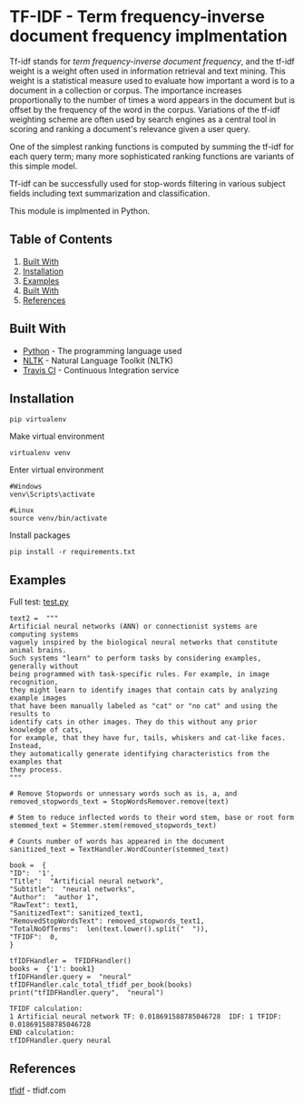 # TF-IDF - Term frequency-inverse document frequency implmentation

Tf-idf stands for _term frequency-inverse document frequency_, and the tf-idf weight is a weight often used in information retrieval and text mining. This weight is a statistical measure used to evaluate how important a word is to a document in a collection or corpus. The importance increases proportionally to the number of times a word appears in the document but is offset by the frequency of the word in the corpus. Variations of the tf-idf weighting scheme are often used by search engines as a central tool in scoring and ranking a document's relevance given a user query.

One of the simplest ranking functions is computed by summing the tf-idf for each query term; many more sophisticated ranking functions are variants of this simple model.

Tf-idf can be successfully used for stop-words filtering in various subject fields including text summarization and classification.

This module is implmented in Python.

## Table of Contents

1.  [Built With]()
2.  [Installation]()
3.  [Examples]()
4.  [Built With]()
5.  [References]()

## Built With

- [Python](https://www.python.org/) - The programming language used
- [NLTK](https://pypi.org/project/nltk/) - Natural Language Toolkit (NLTK)
- [Travis CI](https://travis-ci.com/) - Continuous Integration service

## Installation

```
pip virtualenv
```

Make virtual environment

```
virtualenv venv
```

Enter virtual environment

```
#Windows
venv\Scripts\activate

#Linux
source venv/bin/activate
```

Install packages

```
pip install -r requirements.txt
```

## Examples

Full test: [test.py]()

```
text2 =  """
Artificial neural networks (ANN) or connectionist systems are computing systems
vaguely inspired by the biological neural networks that constitute animal brains.
Such systems "learn" to perform tasks by considering examples, generally without
being programmed with task-specific rules. For example, in image recognition,
they might learn to identify images that contain cats by analyzing example images
that have been manually labeled as "cat" or "no cat" and using the results to
identify cats in other images. They do this without any prior knowledge of cats,
for example, that they have fur, tails, whiskers and cat-like faces. Instead,
they automatically generate identifying characteristics from the examples that
they process.
"""

# Remove Stopwords or unnessary words such as is, a, and
removed_stopwords_text = StopWordsRemover.remove(text)

# Stem to reduce inflected words to their word stem, base or root form
stemmed_text = Stemmer.stem(removed_stopwords_text)

# Counts number of words has appeared in the document
sanitized_text = TextHandler.WordCounter(stemmed_text)

book =  {
"ID":  '1',
"Title":  "Artificial neural network",
"Subtitle":  "neural networks",
"Author":  "author 1",
"RawText": text1,
"SanitizedText": sanitized_text1,
"RemovedStopWordsText": removed_stopwords_text1,
"TotalNoOfTerms":  len(text.lower().split("  ")),
"TFIDF":  0,
}
```

```
tfIDFHandler =  TFIDFHandler()
books =  {'1': book1}
tfIDFHandler.query =  "neural"
tfIDFHandler.calc_total_tfidf_per_book(books)
print("tfIDFHandler.query",  "neural")
```

```
TFIDF calculation:
1 Artificial neural network TF: 0.018691588785046728  IDF: 1 TFIDF: 0.018691588785046728
END calculation:
tfIDFHandler.query neural
```

## References

[tfidf](http://www.tfidf.com/) - tfidf.com
